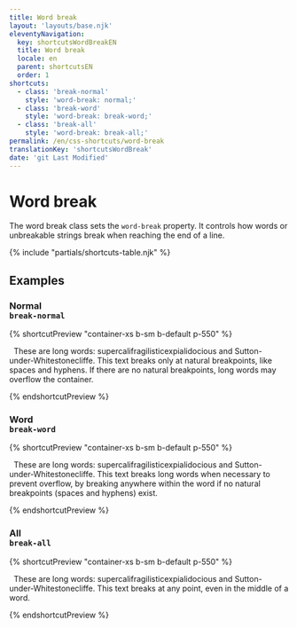 ```yaml
---
title: Word break
layout: 'layouts/base.njk'
eleventyNavigation:
  key: shortcutsWordBreakEN
  title: Word break
  locale: en
  parent: shortcutsEN
  order: 1
shortcuts:
  - class: 'break-normal'
    style: 'word-break: normal;'
  - class: 'break-word'
    style: 'word-break: break-word;'
  - class: 'break-all'
    style: 'word-break: break-all;'
permalink: /en/css-shortcuts/word-break
translationKey: 'shortcutsWordBreak'
date: 'git Last Modified'
---
```


# Word break

The word break class sets the `word-break` property. It controls how words or unbreakable strings break when reaching the end of a line.

{% include "partials/shortcuts-table.njk" %}

## Examples

### Normal<br/>`break-normal`

{% shortcutPreview "container-xs b-sm b-default p-550" %}

<p class="break-normal">
  These are long words: supercalifragilisticexpialidocious and Sutton-under‑Whitestonecliffe. This text breaks only at natural breakpoints, like spaces and hyphens. If there are no natural breakpoints, long words may overflow the container.
</p>
{% endshortcutPreview %}

### Word<br/>`break-word`

{% shortcutPreview "container-xs b-sm b-default p-550" %}

<p class="break-word">
  These are long words: supercalifragilisticexpialidocious and Sutton-under‑Whitestonecliffe. This text breaks long words when necessary to prevent overflow, by breaking anywhere within the word if no natural breakpoints (spaces and hyphens) exist.
</p>
{% endshortcutPreview %}

### All<br/>`break-all`

{% shortcutPreview "container-xs b-sm b-default p-550" %}

<p class="break-all">
  These are long words: supercalifragilisticexpialidocious and Sutton-under‑Whitestonecliffe. This text breaks at any point, even in the middle of a word.
</p>
{% endshortcutPreview %}
